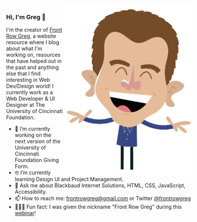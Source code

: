 <img align="right" src="https://github.com/gregvissing/gregvissing/blob/master/avatar.png" alt="Illustration of Kaya speaking at a conference with coding bubbles in background" width=350px height=465px/>

### Hi, I'm Greg 👋

I'm the creator of [Front Row Greg](frontrowgreg.com), a website resource where I blog about what I'm working on, resources that have helped out in the past and anything else that I find interesting in Web Dev/Design world! I currently work as a Web Developer & UI Designer at The University of Cincinnati Foundation. 

- 📱  I’m currently working on the next version of the University of Cincinnati Foundation Giving Form.
- 🤓 I’m currently learning Design UI and Project Management.
- 💬  Ask me about Blackbaud Internet Solutions, HTML, CSS, JavaScript, Accessibility.
- 📫  How to reach me: frontrowgreg@gmail.com or Twitter [@frontrowgreg](twitter.com/frontrowgreg)
- 🚴🏽‍♀️  Fun fact: I was given the nickname "Front Row Greg" during this [webinar](https://vimeo.com/347206663)!
